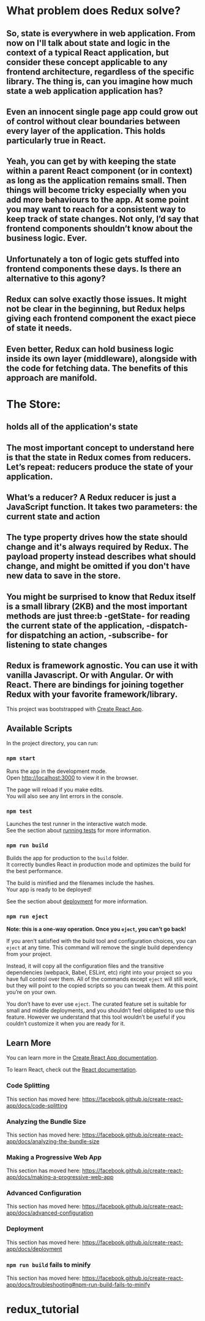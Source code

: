 
# What problem does Redux solve?
## So, state is everywhere in web application. From now on I'll talk about state and logic in the context of a typical React application, but consider these concept applicable to any frontend architecture, regardless of the specific library. The thing is, can you imagine how much state a web application application has?

## Even an innocent single page app could grow out of control without clear boundaries between every layer of the application. This holds particularly true in React.

## Yeah, you can get by with keeping the state within a parent React component (or in context) as long as the application remains small. Then things will become tricky especially when you add more behaviours to the app. At some point you may want to reach for a consistent way to keep track of state changes. Not only, I’d say that frontend components shouldn’t know about the business logic. Ever.

## Unfortunately a ton of logic gets stuffed into frontend components these days. Is there an alternative to this agony?

## Redux can solve exactly those issues. It might not be clear in the beginning, but Redux helps giving each frontend component the exact piece of state it needs.

## Even better, Redux can hold business logic inside its own layer (middleware), alongside with the code for fetching data. The benefits of this approach are manifold.

# The Store:
## holds all of the application's state

## The most important concept to understand here is that the state in Redux comes from reducers. Let’s repeat: reducers produce the state of your application.

## What’s a reducer? A Redux reducer is just a JavaScript function. It takes two parameters: the current state and action

## The type property drives how the state should change and it's always required by Redux. The payload property instead describes what should change, and might be omitted if you don't have new data to save in the store.

## You might be surprised to know that Redux itself is a small library (2KB) and the most important methods are just three:b -getState- for reading the current state of the application, -dispatch- for dispatching an action, -subscribe- for listening to state changes

## Redux is framework agnostic. You can use it with vanilla Javascript. Or with Angular. Or with React. There are bindings for joining together Redux with your favorite framework/library.

This project was bootstrapped with [Create React App](https://github.com/facebook/create-react-app).

## Available Scripts

In the project directory, you can run:

### `npm start`

Runs the app in the development mode.<br />
Open [http://localhost:3000](http://localhost:3000) to view it in the browser.

The page will reload if you make edits.<br />
You will also see any lint errors in the console.

### `npm test`

Launches the test runner in the interactive watch mode.<br />
See the section about [running tests](https://facebook.github.io/create-react-app/docs/running-tests) for more information.

### `npm run build`

Builds the app for production to the `build` folder.<br />
It correctly bundles React in production mode and optimizes the build for the best performance.

The build is minified and the filenames include the hashes.<br />
Your app is ready to be deployed!

See the section about [deployment](https://facebook.github.io/create-react-app/docs/deployment) for more information.

### `npm run eject`

**Note: this is a one-way operation. Once you `eject`, you can’t go back!**

If you aren’t satisfied with the build tool and configuration choices, you can `eject` at any time. This command will remove the single build dependency from your project.

Instead, it will copy all the configuration files and the transitive dependencies (webpack, Babel, ESLint, etc) right into your project so you have full control over them. All of the commands except `eject` will still work, but they will point to the copied scripts so you can tweak them. At this point you’re on your own.

You don’t have to ever use `eject`. The curated feature set is suitable for small and middle deployments, and you shouldn’t feel obligated to use this feature. However we understand that this tool wouldn’t be useful if you couldn’t customize it when you are ready for it.

## Learn More

You can learn more in the [Create React App documentation](https://facebook.github.io/create-react-app/docs/getting-started).

To learn React, check out the [React documentation](https://reactjs.org/).

### Code Splitting

This section has moved here: https://facebook.github.io/create-react-app/docs/code-splitting

### Analyzing the Bundle Size

This section has moved here: https://facebook.github.io/create-react-app/docs/analyzing-the-bundle-size

### Making a Progressive Web App

This section has moved here: https://facebook.github.io/create-react-app/docs/making-a-progressive-web-app

### Advanced Configuration

This section has moved here: https://facebook.github.io/create-react-app/docs/advanced-configuration

### Deployment

This section has moved here: https://facebook.github.io/create-react-app/docs/deployment

### `npm run build` fails to minify

This section has moved here: https://facebook.github.io/create-react-app/docs/troubleshooting#npm-run-build-fails-to-minify
# redux_tutorial
